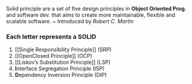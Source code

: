 Solid principle are a set of five design principles in **Object Oriented Prog.** and software dev. that aims to create more maintainable, flexible and scalable software.  ~ Introduced by *Robert C. Martin*
### Each letter represents a **SOLID**
1. [[Single Responsibility Principle]] (SRP)
2. [[OpenClosed Principle]] (OCP)
3. [[Liskov’s Substitution Principle]] (LSP)
4. **I**nterface Segregation Principle (ISP)
5. **D**ependency Inversion Principle (DIP)

